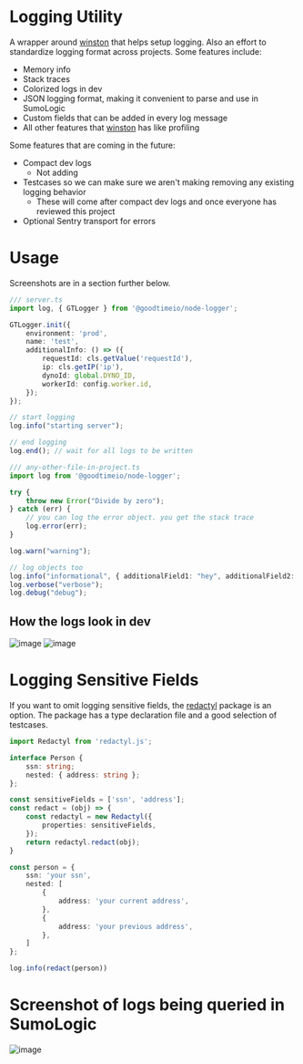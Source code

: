 # Logging Utility
A wrapper around [winston](https://www.npmjs.com/package/winston) that helps setup logging.
Also an effort to standardize logging format across projects.
Some features include:
* Memory info
* Stack traces
* Colorized logs in dev
* JSON logging format, making it convenient to parse and use in SumoLogic
* Custom fields that can be added in every log message
* All other features that [winston](https://www.npmjs.com/package/winston) has like profiling

Some features that are coming in the future:
* Compact dev logs
    * Not adding
* Testcases so we can make sure we aren't making removing any existing logging behavior
    * These will come after compact dev logs and once everyone has reviewed this project
* Optional Sentry transport for errors

# Usage
Screenshots are in a section further below.
```ts
/// server.ts
import log, { GTLogger } from '@goodtimeio/node-logger';

GTLogger.init({
    environment: 'prod',
    name: 'test',
    additionalInfo: () => ({
        requestId: cls.getValue('requestId'),
        ip: cls.getIP('ip'),
        dynoId: global.DYNO_ID,
        workerId: config.worker.id,
    });
});

// start logging
log.info("starting server");

// end logging
log.end(); // wait for all logs to be written
```

```ts
/// any-other-file-in-project.ts
import log from '@goodtimeio/node-logger';

try {
    throw new Error("Divide by zero");
} catch (err) {
    // you can log the error object. you get the stack trace
    log.error(err);
}

log.warn("warning");

// log objects too
log.info("informational", { additionalField1: "hey", additionalField2: { nesting: { some: 'more' } } });
log.verbose("verbose");
log.debug("debug");
```

## How the logs look in dev
![image](https://user-images.githubusercontent.com/18729755/83693883-962a2300-a5bc-11ea-9a29-baf9e6fcd788.png)
![image](https://user-images.githubusercontent.com/18729755/83694443-aabaeb00-a5bd-11ea-91d8-15942abe806e.png)

# Logging Sensitive Fields
If you want to omit logging sensitive fields, the [redactyl](https://www.npmjs.com/package/redactyl.js) package is an option.
The package has a type declaration file and a good selection of testcases.
```ts
import Redactyl from 'redactyl.js';

interface Person {
    ssn: string;
    nested: { address: string };
};

const sensitiveFields = ['ssn', 'address'];
const redact = (obj) => {
    const redactyl = new Redactyl({
        properties: sensitiveFields,
    });
    return redactyl.redact(obj);
}

const person = {
    ssn: 'your ssn',
    nested: [
        {
            address: 'your current address',
        },
        {
            address: 'your previous address',
        },
    ]
};

log.info(redact(person))
```

# Screenshot of logs being queried in SumoLogic
![image](https://user-images.githubusercontent.com/18729755/83688246-b2c15d80-a5b2-11ea-8318-47f23eba3e9e.png)
